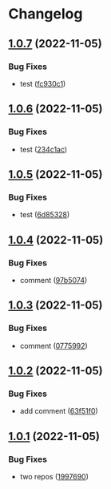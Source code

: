 # Changelog

## [1.0.7](https://github.com/mojojoji/mono-repo/compare/repo1-v1.0.6...repo1-v1.0.7) (2022-11-05)


### Bug Fixes

* test ([fc930c1](https://github.com/mojojoji/mono-repo/commit/fc930c19d5191e347fbcd480986898c74d05d833))

## [1.0.6](https://github.com/mojojoji/mono-repo/compare/repo1-v1.0.5...repo1-v1.0.6) (2022-11-05)


### Bug Fixes

* test ([234c1ac](https://github.com/mojojoji/mono-repo/commit/234c1ac2792e6ce94c52c7538740caed192916a4))

## [1.0.5](https://github.com/mojojoji/mono-repo/compare/repo1-v1.0.4...repo1-v1.0.5) (2022-11-05)


### Bug Fixes

* test ([6d85328](https://github.com/mojojoji/mono-repo/commit/6d853287e8bd4adf54875684c4e3f7bf95e4cc66))

## [1.0.4](https://github.com/mojojoji/mono-repo/compare/repo1-v1.0.3...repo1-v1.0.4) (2022-11-05)


### Bug Fixes

* comment ([97b5074](https://github.com/mojojoji/mono-repo/commit/97b5074ccb7edbde834e0f5fa380d6d2a104ed28))

## [1.0.3](https://github.com/mojojoji/mono-repo/compare/repo1-v1.0.2...repo1-v1.0.3) (2022-11-05)


### Bug Fixes

* comment ([0775992](https://github.com/mojojoji/mono-repo/commit/077599272d21a6460c974bcf06262504dda1820f))

## [1.0.2](https://github.com/mojojoji/mono-repo/compare/repo1-v1.0.1...repo1-v1.0.2) (2022-11-05)


### Bug Fixes

* add comment ([63f51f0](https://github.com/mojojoji/mono-repo/commit/63f51f0bc74bd4e1a59f8e085322d7866ffe74af))

## [1.0.1](https://github.com/mojojoji/mono-repo/compare/repo1-v1.0.0...repo1-v1.0.1) (2022-11-05)


### Bug Fixes

* two repos ([1997690](https://github.com/mojojoji/mono-repo/commit/199769041f590095d9cacefc91dc647906de3912))
